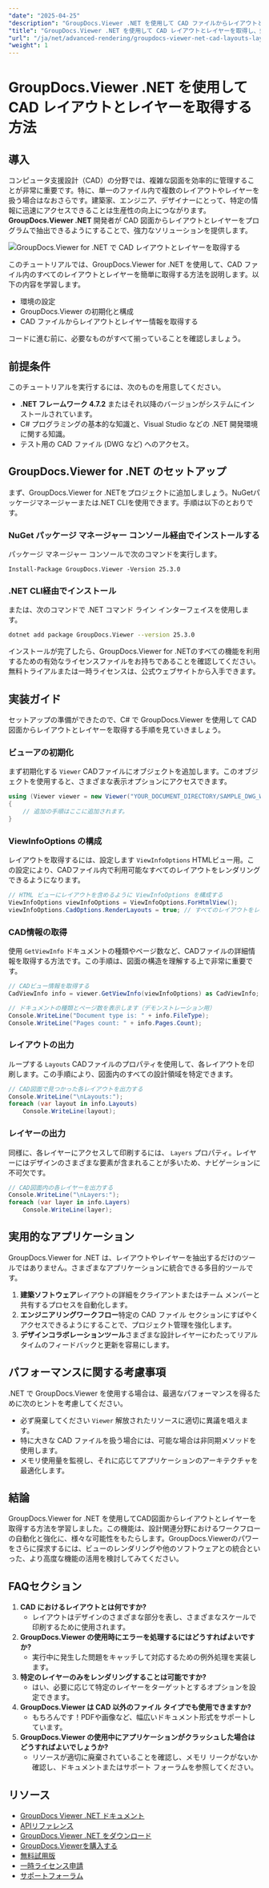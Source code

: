 ```yaml
---
"date": "2025-04-25"
"description": "GroupDocs.Viewer .NET を使用して CAD ファイルからレイアウトとレイヤーを効率的に取得し、この高度なレンダリング ライブラリを使用して設計ワークフローを効率化する方法を学びます。"
"title": "GroupDocs.Viewer .NET を使用して CAD レイアウトとレイヤーを取得し、効率的な設計管理を行う方法"
"url": "/ja/net/advanced-rendering/groupdocs-viewer-net-cad-layouts-layers-retrieval/"
"weight": 1
---
```


# GroupDocs.Viewer .NET を使用して CAD レイアウトとレイヤーを取得する方法
## 導入
コンピュータ支援設計（CAD）の分野では、複雑な図面を効率的に管理することが非常に重要です。特に、単一のファイル内で複数のレイアウトやレイヤーを扱う場合はなおさらです。建築家、エンジニア、デザイナーにとって、特定の情報に迅速にアクセスできることは生産性の向上につながります。 **GroupDocs.Viewer .NET** 開発者が CAD 図面からレイアウトとレイヤーをプログラムで抽出できるようにすることで、強力なソリューションを提供します。

![GroupDocs.Viewer for .NET で CAD レイアウトとレイヤーを取得する](/viewer/advanced-rendering/retrieve-cad-layouts-layers-img.png)

このチュートリアルでは、GroupDocs.Viewer for .NET を使用して、CAD ファイル内のすべてのレイアウトとレイヤーを簡単に取得する方法を説明します。以下の内容を学習します。
- 環境の設定
- GroupDocs.Viewer の初期化と構成
- CAD ファイルからレイアウトとレイヤー情報を取得する

コードに進む前に、必要なものがすべて揃っていることを確認しましょう。
## 前提条件
このチュートリアルを実行するには、次のものを用意してください。
- **.NET フレームワーク 4.7.2** またはそれ以降のバージョンがシステムにインストールされています。
- C# プログラミングの基本的な知識と、Visual Studio などの .NET 開発環境に関する知識。
- テスト用の CAD ファイル (DWG など) へのアクセス。
## GroupDocs.Viewer for .NET のセットアップ
まず、GroupDocs.Viewer for .NETをプロジェクトに追加しましょう。NuGetパッケージマネージャーまたは.NET CLIを使用できます。手順は以下のとおりです。
### NuGet パッケージ マネージャー コンソール経由でインストールする
パッケージ マネージャー コンソールで次のコマンドを実行します。
```plaintext
Install-Package GroupDocs.Viewer -Version 25.3.0
```
### .NET CLI経由でインストール
または、次のコマンドで .NET コマンド ライン インターフェイスを使用します。
```bash
dotnet add package GroupDocs.Viewer --version 25.3.0
```
インストールが完了したら、GroupDocs.Viewer for .NETのすべての機能を利用するための有効なライセンスファイルをお持ちであることを確認してください。無料トライアルまたは一時ライセンスは、公式ウェブサイトから入手できます。
## 実装ガイド
セットアップの準備ができたので、C# で GroupDocs.Viewer を使用して CAD 図面からレイアウトとレイヤーを取得する手順を見ていきましょう。
### ビューアの初期化
まず初期化する `Viewer` CADファイルにオブジェクトを追加します。このオブジェクトを使用すると、さまざまな表示オプションにアクセスできます。
```csharp
using (Viewer viewer = new Viewer("YOUR_DOCUMENT_DIRECTORY/SAMPLE_DWG_WITH_LAYOUTS_AND_LAYERS"))
{
    // 追加の手順はここに追加されます。
}
```
### ViewInfoOptions の構成
レイアウトを取得するには、設定します `ViewInfoOptions` HTMLビュー用。この設定により、CADファイル内で利用可能なすべてのレイアウトをレンダリングできるようになります。
```csharp
// HTML ビューにレイアウトを含めるように ViewInfoOptions を構成する
ViewInfoOptions viewInfoOptions = ViewInfoOptions.ForHtmlView();
viewInfoOptions.CadOptions.RenderLayouts = true; // すべてのレイアウトをレンダリングするように設定する
```
### CAD情報の取得
使用 `GetViewInfo` ドキュメントの種類やページ数など、CADファイルの詳細情報を取得する方法です。この手順は、図面の構造を理解する上で非常に重要です。
```csharp
// CADビュー情報を取得する
CadViewInfo info = viewer.GetViewInfo(viewInfoOptions) as CadViewInfo;

// ドキュメントの種類とページ数を表示します（デモンストレーション用）
Console.WriteLine("Document type is: " + info.FileType);
Console.WriteLine("Pages count: " + info.Pages.Count);
```
### レイアウトの出力
ループする `Layouts` CADファイルのプロパティを使用して、各レイアウトを印刷します。この手順により、図面内のすべての設計領域を特定できます。
```csharp
// CAD図面で見つかった各レイアウトを出力する
Console.WriteLine("\nLayouts:");
foreach (var layout in info.Layouts)
    Console.WriteLine(layout);
```
### レイヤーの出力
同様に、各レイヤーにアクセスして印刷するには、 `Layers` プロパティ。レイヤーにはデザインのさまざまな要素が含まれることが多いため、ナビゲーションに不可欠です。
```csharp
// CAD図面内の各レイヤーを出力する
Console.WriteLine("\nLayers:");
foreach (var layer in info.Layers)
    Console.WriteLine(layer);
```
## 実用的なアプリケーション
GroupDocs.Viewer for .NET は、レイアウトやレイヤーを抽出するだけのツールではありません。さまざまなアプリケーションに統合できる多目的ツールです。
1. **建築ソフトウェア**レイアウトの詳細をクライアントまたはチーム メンバーと共有するプロセスを自動化します。
2. **エンジニアリングワークフロー**特定の CAD ファイル セクションにすばやくアクセスできるようにすることで、プロジェクト管理を強化します。
3. **デザインコラボレーションツール**さまざまな設計レイヤーにわたってリアルタイムのフィードバックと更新を容易にします。
## パフォーマンスに関する考慮事項
.NET で GroupDocs.Viewer を使用する場合は、最適なパフォーマンスを得るために次のヒントを考慮してください。
- 必ず廃棄してください `Viewer` 解放されたリソースに適切に異議を唱えます。
- 特に大きな CAD ファイルを扱う場合には、可能な場合は非同期メソッドを使用します。
- メモリ使用量を監視し、それに応じてアプリケーションのアーキテクチャを最適化します。
## 結論
GroupDocs.Viewer for .NET を使用してCAD図面からレイアウトとレイヤーを取得する方法を学習しました。この機能は、設計関連分野におけるワークフローの自動化と強化に、様々な可能性をもたらします。GroupDocs.Viewerのパワーをさらに探求するには、ビューのレンダリングや他のソフトウェアとの統合といった、より高度な機能の活用を検討してみてください。
## FAQセクション
1. **CAD におけるレイアウトとは何ですか?**
   - レイアウトはデザインのさまざまな部分を表し、さまざまなスケールで印刷するために使用されます。
2. **GroupDocs.Viewer の使用時にエラーを処理するにはどうすればよいですか?**
   - 実行中に発生した問題をキャッチして対応するための例外処理を実装します。
3. **特定のレイヤーのみをレンダリングすることは可能ですか?**
   - はい、必要に応じて特定のレイヤーをターゲットとするオプションを設定できます。
4. **GroupDocs.Viewer は CAD 以外のファイル タイプでも使用できますか?**
   - もちろんです！PDFや画像など、幅広いドキュメント形式をサポートしています。
5. **GroupDocs.Viewer の使用中にアプリケーションがクラッシュした場合はどうすればよいでしょうか?**
   - リソースが適切に廃棄されていることを確認し、メモリ リークがないか確認し、ドキュメントまたはサポート フォーラムを参照してください。
## リソース
- [GroupDocs Viewer .NET ドキュメント](https://docs.groupdocs.com/viewer/net/)
- [APIリファレンス](https://reference.groupdocs.com/viewer/net/)
- [GroupDocs.Viewer .NET をダウンロード](https://releases.groupdocs.com/viewer/net/)
- [GroupDocs.Viewerを購入する](https://purchase.groupdocs.com/buy)
- [無料試用版](https://releases.groupdocs.com/viewer/net/)
- [一時ライセンス申請](https://purchase.groupdocs.com/temporary-license/)
- [サポートフォーラム](https://forum.groupdocs.com/c/viewer/9)